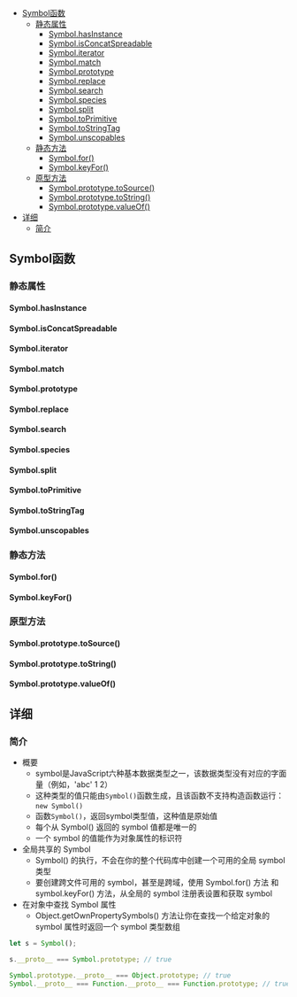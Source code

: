 
<!-- TOC -->

- [Symbol函数](#symbol函数)
    - [静态属性](#静态属性)
        - [Symbol.hasInstance](#symbolhasinstance)
        - [Symbol.isConcatSpreadable](#symbolisconcatspreadable)
        - [Symbol.iterator](#symboliterator)
        - [Symbol.match](#symbolmatch)
        - [Symbol.prototype](#symbolprototype)
        - [Symbol.replace](#symbolreplace)
        - [Symbol.search](#symbolsearch)
        - [Symbol.species](#symbolspecies)
        - [Symbol.split](#symbolsplit)
        - [Symbol.toPrimitive](#symboltoprimitive)
        - [Symbol.toStringTag](#symboltostringtag)
        - [Symbol.unscopables](#symbolunscopables)
    - [静态方法](#静态方法)
        - [Symbol.for()](#symbolfor)
        - [Symbol.keyFor()](#symbolkeyfor)
    - [原型方法](#原型方法)
        - [Symbol.prototype.toSource()](#symbolprototypetosource)
        - [Symbol.prototype.toString()](#symbolprototypetostring)
        - [Symbol.prototype.valueOf()](#symbolprototypevalueof)
- [详细](#详细)
    - [简介](#简介)

<!-- /TOC -->



## Symbol函数

### 静态属性

#### Symbol.hasInstance

#### Symbol.isConcatSpreadable

#### Symbol.iterator

#### Symbol.match

#### Symbol.prototype

#### Symbol.replace

#### Symbol.search

#### Symbol.species

#### Symbol.split

#### Symbol.toPrimitive

#### Symbol.toStringTag

#### Symbol.unscopables

### 静态方法

#### Symbol.for()

#### Symbol.keyFor()

### 原型方法

#### Symbol.prototype.toSource()

#### Symbol.prototype.toString()

#### Symbol.prototype.valueOf()

## 详细

### 简介

- 概要
    - symbol是JavaScript六种基本数据类型之一，该数据类型没有对应的字面量（例如，'abc' 1 2）
    - 这种类型的值只能由`Symbol()`函数生成，且该函数不支持构造函数运行：`new Symbol()`
    - 函数`Symbol()`，返回symbol类型值，这种值是原始值
    - 每个从 Symbol() 返回的 symbol 值都是唯一的
    - 一个 symbol 的值能作为对象属性的标识符
- 全局共享的 Symbol
    - Symbol() 的执行，不会在你的整个代码库中创建一个可用的全局 symbol 类型
    - 要创建跨文件可用的 symbol，甚至是跨域，使用 Symbol.for() 方法 和 symbol.keyFor() 方法，从全局的 symbol 注册表设置和获取 symbol
- 在对象中查找 Symbol 属性
    - Object.getOwnPropertySymbols() 方法让你在查找一个给定对象的 symbol 属性时返回一个 symbol 类型数组


```javascript
let s = Symbol();

s.__proto__ === Symbol.prototype; // true

Symbol.prototype.__proto__ === Object.prototype; // true
Symbol.__proto__ === Function.__proto__ === Function.prototype; // true
```




<!-- - symbol数据类型值，没有字面量形式（例如 'str'，1），只能通过函数`Symbol`创建，返回一个symbol原始值的包装对象，类似于`new String()`、`new Number()`、`new Boolean()`这样的原始类型值的包装对象，不过`Symbol`函数有点特别，其不能作为构造函数，不能使用new关键字，直接运行函数`let s = Symbol()`
- 值唯一，Symbol() !== Symbol()
- 可作为对象的属性名（key），也可以作为值（value）
- typeof Symbol; // 'Function'，Symbol本身是一个函数，和构造函数一样，`Symbol.__proto__ === Function.__proto__ === Function.prototype`，`Symbol.prototype.__proto__ === Object.prototype`，但是ES6语法不允许使用当作构造函数`new Symbol()`，可能是语法底层做了限制，又不同于普通函数
- symbol是一种基本数据类型，typeof Symbol(); // 'symbol'  -->